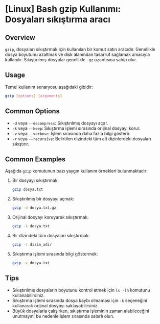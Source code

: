 # [Linux] Bash gzip Kullanımı: Dosyaları sıkıştırma aracı

## Overview
`gzip`, dosyaları sıkıştırmak için kullanılan bir komut satırı aracıdır. Genellikle dosya boyutunu azaltmak ve disk alanından tasarruf sağlamak amacıyla kullanılır. Sıkıştırılmış dosyalar genellikle `.gz` uzantısına sahip olur.

## Usage
Temel kullanım senaryosu aşağıdaki gibidir:

```bash
gzip [options] [arguments]
```

## Common Options
- `-d` veya `--decompress`: Sıkıştırılmış dosyayı açar.
- `-k` veya `--keep`: Sıkıştırma işlemi sırasında orijinal dosyayı korur.
- `-v` veya `--verbose`: İşlem sırasında daha fazla bilgi gösterir.
- `-r` veya `--recursive`: Belirtilen dizindeki tüm alt dizinlerdeki dosyaları sıkıştırır.

## Common Examples
Aşağıda `gzip` komutunun bazı yaygın kullanım örnekleri bulunmaktadır:

1. Bir dosyayı sıkıştırmak:
   ```bash
   gzip dosya.txt
   ```

2. Sıkıştırılmış bir dosyayı açmak:
   ```bash
   gzip -d dosya.txt.gz
   ```

3. Orijinal dosyayı koruyarak sıkıştırmak:
   ```bash
   gzip -k dosya.txt
   ```

4. Bir dizindeki tüm dosyaları sıkıştırmak:
   ```bash
   gzip -r dizin_adi/
   ```

5. Sıkıştırma işlemi sırasında bilgi göstermek:
   ```bash
   gzip -v dosya.txt
   ```

## Tips
- Sıkıştırılmış dosyaların boyutunu kontrol etmek için `ls -lh` komutunu kullanabilirsiniz.
- Sıkıştırma işlemi sırasında dosya kaybı olmaması için `-k` seçeneğini kullanarak orijinal dosyayı saklayabilirsiniz.
- Büyük dosyalarla çalışırken, sıkıştırma işleminin zaman alabileceğini unutmayın; bu nedenle işlem sırasında sabırlı olun.